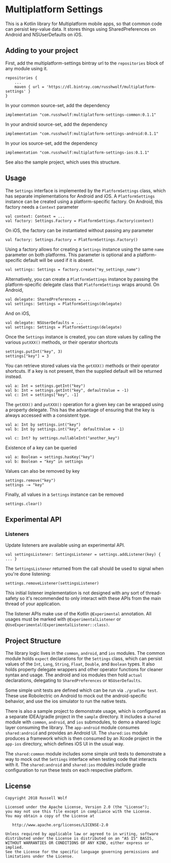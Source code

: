 # Multiplatform Settings

This is a Kotlin library for Multiplatform mobile apps, so that common code can persist key-value data. It stores things using SharedPreferences on Android and NSUserDefaults on iOS. 

## Adding to your project
First, add the multiplatform-settings bintray url to the `repositories` block of any module using it.

    repositories {
        ...
        maven { url = 'https://dl.bintray.com/russhwolf/multiplatform-settings' }
    }

In your common source-set, add the dependency

    implementation "com.russhwolf:multiplatform-settings-common:0.1.1"
    
In your android source-set, add the dependency

    implementation "com.russhwolf:multiplatform-settings-android:0.1.1"
    
In your ios source-set, add the dependency

    implementation "com.russhwolf:multiplatform-settings-ios:0.1.1"

See also the sample project, which uses this structure.

## Usage

The `Settings` interface is implemented by the `PlatformSettings` class, which has separate implementations for Android and iOS. A `PlatformSettings` instance can be created using a platform-specific factory. On Android, this factory needs a `Context` parameter

    val context: Context = ...
    val factory: Settings.Factory = PlatformSettings.Factory(context)
    
On iOS, the factory can be instantiated without passing any parameter

    val factory: Settings.Factory = PlatformSettings.Factory()
    
Using a factory allows for creating a `Settings` instance using the same `name` parameter on both platforms. This parameter is optional and a platform-specific default will be used if it is absent.

    val settings: Settings = factory.create("my_settings_name")

Alternatively, you can create a `PlatformSettings` instance by passing the platform-specific delegate class that `PlatformSettings` wraps around. On Android, 

    val delegate: SharedPreferences = ...
    val settings: Settings = PlatformSettings(delegate)
    
And on iOS,

    val delegate: NSUserDefaults = ...
    val settings: Settings = PlatformSettings(delegate)    
    
Once the `Settings` instance is created, you can store values by calling the various `putXXX()` methods, or their operator shortcuts

    settings.putInt("key", 3)
    settings["key"] = 3
    
You can retrieve stored values via the `getXXX()` methods or their operator shortcuts. If a key is not present, then the supplied default will be returned instead.

    val a: Int = settings.getInt("key")
    val b: Int = settings.getInt("key", defaultValue = -1) 
    val c: Int = settings["key", -1]
    
The `getXXX()` and `putXXX()` operation for a given key can be wrapped using a property delegate. This has the advantage of ensuring that the key is always accessed with a consistent type.

    val a: Int by settings.int("key")
    val b: Int by settings.int("key", defaultValue = -1)
    
    val c: Int? by settings.nullableInt("another_key")
    
Existence of a key can be queried
     
    val a: Boolean = settings.hasKey("key")
    val b: Boolean = "key" in settings
     
 Values can also be removed by key
  
    settings.remove("key")
    settings -= "key"  
  
 Finally, all values in a `Settings` instance can be removed
      
    settings.clear()
    
## Experimental API

### Listeners

Update listeners are available using an experimental API. 

    val settingsListener: SettingsListener = settings.addListener(key) { ... }
    
The `SettingsListener` returned from the call should be used to signal when you're done listening:

    settings.removeListener(settingsListener)
    
This initial listener implementation is not designed with any sort of thread-safety so it's recommended to only interact with these APIs from the main thread of your application.

The listener APIs make use of the Kotlin `@Experimental` annotation. All usages must be marked with `@ExperimentalListener` or `@UseExperimental(ExperimentalListener::class)`.

## Project Structure
The library logic lives in the `common`, `android`, and `ios` modules. The common module holds `expect` declarations for the `Settings` class, which can persist values of the `Int`, `Long`, `String`, `Float`, `Double`, and `Boolean` types. It also holds property delegate wrappers and other operator functions for cleaner syntax and usage. The android and ios modules then hold `actual` declarations, delegating to `SharedPreferences` or `NSUserDefaults`.

Some simple unit tests are defined which can be run via `./gradlew test`. These use Robolectric on Android to mock out the android-specific behavior, and use the ios simulator to run the native tests.

There is also a sample project to demonstrate usage, which is configured as a separate IDEA/gradle project in the `sample` directory. It includes a `shared` module with `common`, `android`, and `ios` submodules, to demo a shared logic layer consuming the library. The `app-android` module consumes `shared:android` and provides an Android UI. The `shared:ios` module produces a framework which is then consumed by an Xcode project in the `app-ios` directory, which defines iOS UI in the usual way.
 
 The `shared:common` module includes some simple unit tests to demonstrate a way to mock out the `Settings` interface when testing code that interacts with it. The `shared:android` and `shared:ios` modules include gradle configuration to run these tests on each respective platform.

## License
        
    Copyright 2018 Russell Wolf
    
    Licensed under the Apache License, Version 2.0 (the "License");
    you may not use this file except in compliance with the License.
    You may obtain a copy of the License at
    
       http://www.apache.org/licenses/LICENSE-2.0
    
    Unless required by applicable law or agreed to in writing, software
    distributed under the License is distributed on an "AS IS" BASIS,
    WITHOUT WARRANTIES OR CONDITIONS OF ANY KIND, either express or implied.
    See the License for the specific language governing permissions and
    limitations under the License.
